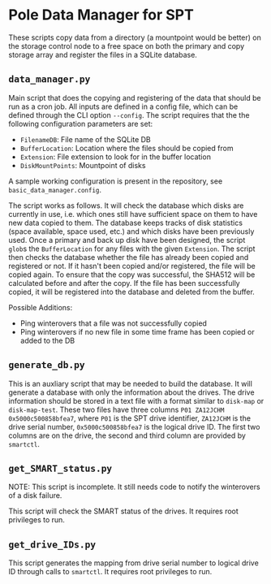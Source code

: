 # Pole Data Manager for SPT

These scripts copy data from a directory (a mountpoint would be better) on the storage control node to a free space on both the primary and copy storage array and register the files in a SQLite database. 

## `data_manager.py`

Main script that does the copying and registering of the data that should be run as a cron job. All inputs are defined in a config file, which can be defined through the CLI option `--config`. The script requires that the the following configuration parameters are set:

* `FilenameDB`: File name of the SQLite DB
* `BufferLocation`: Location where the files should be copied from
* `Extension`: File extension to look for in the buffer location
* `DiskMountPoints`: Mountpoint of disks

A sample working configuration is present in the repository, see `basic_data_manager.config`. 

The script works as follows. It will check the database which disks are currently in use, i.e. which ones still have sufficient space on them to have new data copied to them. The database keeps tracks of disk statistics (space available, space used, etc.) and which disks have been previously used. Once a primary and back up disk have been designed, the script `glob`s the `BufferLocation` for any files with the given `Extension`. The script then checks the database whether the file has already been copied and registered or not. If it hasn't been copied and/or registered, the file will be copied again. To ensure that the copy was successful, the SHA512 will be calculated before and after the copy. If the file has been successfully copied, it will be registered into the database and deleted from the buffer. 

Possible Additions:

* Ping winterovers that a file was not successfully copied
* Ping winterovers if no new file in some time frame has been copied or added to the DB

## `generate_db.py`

This is an auxliary script that may be needed to build the database. It will generate a database with only the information about the drives. The drive information should be stored in a text file with a format similar to `disk-map` or `disk-map-test`. These two files have three columns `P01 ZA12JCHM 0x5000c500858bfea7`, where `P01` is the SPT drive identifier, `ZA12JCHM` is the drive serial number, `0x5000c500858bfea7` is the logical drive ID. The first two columns are on the drive, the second and third column are provided by `smartctl`.

## `get_SMART_status.py`

NOTE: This script is incomplete. It still needs code to notify the winterovers of a disk failure. 

This script will check the SMART status of the drives. It requires root privileges to run. 

## `get_drive_IDs.py`

This script generates the mapping from drive serial number to logical drive ID through calls to `smartctl`.  It requires root privileges to run. 